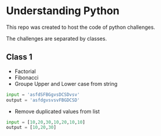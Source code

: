 # Understanding Python

This repo was created to host the code of python challenges.

The challenges are separated by classes.

## Class 1

- Factorial
- Fibonacci
- Groupe Upper and Lower case from string

```python
input = 'asfdSFBGgvsDCSDvsv'
output = 'asfdgvsvsvFBGDCSD'
```

- Remove duplicated values from list

```python
input = [10,20,30,10,20,10,10]
output = [10,20,30]
```
